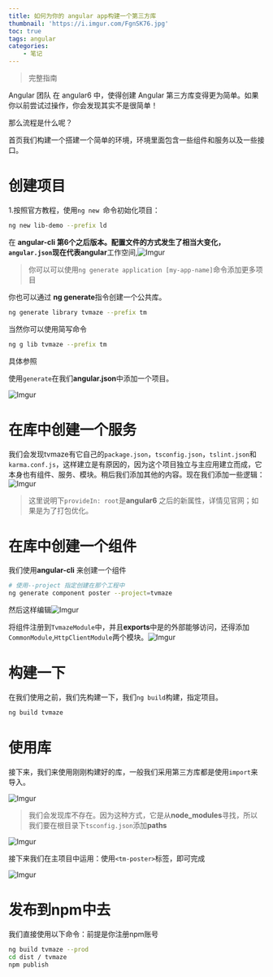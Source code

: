 ```yaml
---
title: 如何为你的 angular app构建一个第三方库 
thumbnail: 'https://i.imgur.com/FgnSK76.jpg'
toc: true
tags: angular
categories:
    - 笔记
---
```


> 完整指南

Angular 团队 在 angular6 中，使得创建 Angular 第三方库变得更为简单。如果你以前尝试过操作，你会发现其实不是很简单！

那么流程是什么呢？

首页我们构建一个搭建一个简单的环境，环境里面包含一些组件和服务以及一些接口。

# 创建项目
1.按照官方教程，使用`ng new `命令初始化项目：
```bash
ng new lib-demo --prefix ld
```

在 **angular-cli **第6个之后版本。配置文件的方式发生了相当大变化，`angular.json`现在代表**angular**工作空间,![Imgur](https://i.imgur.com/hqrxvJO.png)

> 你可以可以使用`ng generate application [my-app-name]`命令添加更多项目

你也可以通过 **ng generate**指令创建一个公共库。

```bash
ng generate library tvmaze --prefix tm
```

当然你可以使用简写命令

```bash
ng g lib tvmaze --prefix tm
```

具体参照

[参数]: https://github.com/angular/angular-cli/wiki/generate-library

使用`generate`在我们**angular.json**中添加一个项目。

![Imgur](https://i.imgur.com/TqAopvf.png)

# 在库中创建一个服务

我们会发现tvmaze有它自己的`package.json`，`tsconfig.json`，`tslint.json`和`karma.conf.js`，这样建立是有原因的，因为这个项目独立与主应用建立而成，它本身也有组件、服务、模块。稍后我们添加其他的内容。现在我们添加一些逻辑：![Imgur](https://i.imgur.com/QpW7PHy.png)

> 这里说明下`provideIn: root`是**angular6** 之后的新属性，详情见官网；如果是为了打包优化。

# 在库中创建一个组件

我们使用**angular-cli** 来创建一个组件

```bash
# 使用--project 指定创建在那个工程中
ng generate component poster --project=tvmaze
```

然后这样编辑![Imgur](https://i.imgur.com/2nT8EYz.png)

将组件注册到`TvmazeModule`中，并且**exports**中是的外部能够访问，还得添加 `CommonModule`,`HttpClientModule`两个模块。![Imgur](https://i.imgur.com/8Gtz41h.png)

# 构建一下

在我们使用之前，我们先构建一下，我们`ng build`构建，指定项目。

```bash
ng build tvmaze
```

# 使用库

接下来，我们来使用刚刚构建好的库，一般我们采用第三方库都是使用`import`来导入。

![Imgur](https://i.imgur.com/AEa13g3.png)

> 我们会发现库不存在。因为这种方式，它是从**node_modules**寻找，所以我们要在根目录下`tsconfig.json`添加**paths**

![Imgur](https://i.imgur.com/MIsVVk7.png)

接下来我们在主项目中运用：使用`<tm-poster>`标签，即可完成

![Imgur](https://i.imgur.com/iLG73gQ.png)

# 发布到npm中去

我们直接使用以下命令：前提是你注册npm账号

```bash
ng build tvmaze --prod 
cd dist / tvmaze 
npm publish
```

